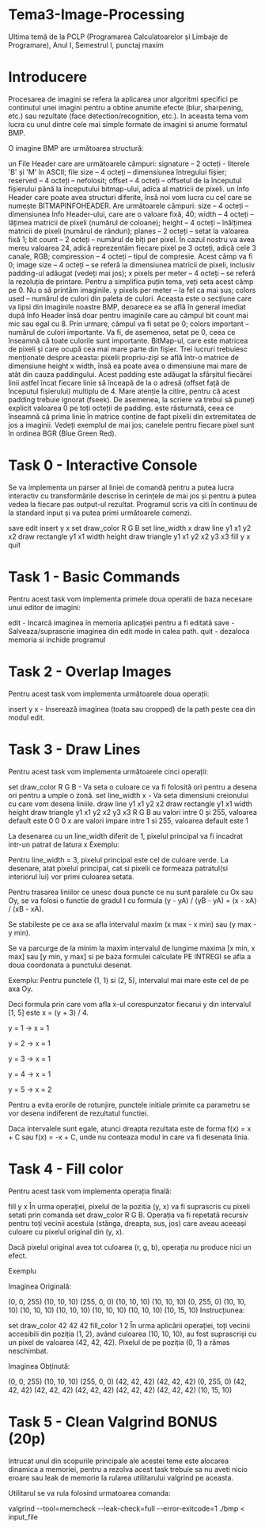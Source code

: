 # Tema3-Image-Processing
Ultima temă de la PCLP (Programarea Calculatoarelor și Limbaje de Programare), Anul I, Semestrul I, punctaj maxim

# Introducere
Procesarea de imagini se refera la aplicarea unor algoritmi specifici pe continutul unei imagini pentru a obtine anumite efecte (blur, sharpening, etc.) sau rezultate (face detection/recognition, etc.). In aceasta tema vom lucra cu unul dintre cele mai simple formate de imagini si anume formatul BMP.

O imagine BMP are următoarea structură:

un File Header care are următoarele câmpuri:
signature – 2 octeți - literele 'B' și 'M' în ASCII;
file size – 4 octeți – dimensiunea întregului fișier;
reserved – 4 octeți – nefolosit;
offset – 4 octeți – offsetul de la începutul fișierului până la începutului bitmap-ului, adica al matricii de pixeli.
un Info Header care poate avea structuri diferite, însă noi vom lucra cu cel care se numește BITMAPINFOHEADER. Are următoarele câmpuri:
size – 4 octeți – dimensiunea Info Header-ului, care are o valoare fixă, 40;
width – 4 octeți – lățimea matricii de pixeli (numărul de coloane);
height – 4 octeți – înălțimea matricii de pixeli (numărul de rânduri);
planes – 2 octeți – setat la valoarea fixă 1;
bit count – 2 octeți – numărul de biți per pixel. În cazul nostru va avea mereu valoarea 24, adică reprezentăm fiecare pixel pe 3 octeți, adică cele 3 canale, RGB;
compression – 4 octeți – tipul de compresie. Acest câmp va fi 0;
image size – 4 octeți – se referă la dimensiunea matricii de pixeli, inclusiv padding-ul adăugat (vedeți mai jos);
x pixels per meter – 4 octeți – se referă la rezoluția de printare. Pentru a simplifica puțin tema, veți seta acest câmp pe 0. Nu o să printăm imaginile.
y pixels per meter – la fel ca mai sus;
colors used – numărul de culori din paleta de culori. Aceasta este o secțiune care va lipsi din imaginile noastre BMP, deoarece ea se află în general imediat după Info Header însă doar pentru imaginile care au câmpul bit count mai mic sau egal cu 8. Prin urmare, câmpul va fi setat pe 0;
colors important – numărul de culori importante. Va fi, de asemenea, setat pe 0, ceea ce înseamnă că toate culorile sunt importante.
BitMap-ul, care este matricea de pixeli și care ocupă cea mai mare parte din fișier. Trei lucruri trebuiesc menționate despre aceasta:
pixelii propriu-ziși se află într-o matrice de dimensiune height x width, însă ea poate avea o dimensiune mai mare de atât din cauza paddingului. Acest padding este adăugat la sfârșitul fiecărei linii astfel încat fiecare linie să înceapă de la o adresă (offset față de începutul fișierului) multiplu de 4. Mare atenție la citire, pentru că acest padding trebuie ignorat (fseek). De asemenea, la scriere va trebui să puneți explicit valoarea 0 pe toți octeții de padding.
este răsturnată, ceea ce înseamnă că prima linie în matrice conține de fapt pixelii din extremitatea de jos a imaginii. Vedeți exemplul de mai jos;
canelele pentru fiecare pixel sunt în ordinea BGR (Blue Green Red).

# Task 0 - Interactive Console
Se va implementa un parser al liniei de comandă pentru a putea lucra interactiv cu transformările descrise în cerințele de mai jos și pentru a putea vedea la fiecare pas output-ul rezultat. Programul scris va citi în continuu de la standard input și va putea primi următoarele comenzi.

save <path>
edit <path>
insert <path> y x
set draw_color R G B
set line_width x
draw line y1 x1 y2 x2
draw rectangle y1 x1 width height
draw triangle y1 x1 y2 x2 y3 x3
fill y x
quit

# Task 1 - Basic Commands
Pentru acest task vom implementa primele doua operatii de baza necesare unui editor de imagini:

edit <path> - Incarcă imaginea în memoria aplicației pentru a fi editată
save <path> - Salveaza/suprascrie imaginea din edit mode in calea path.
quit - dezaloca memoria si inchide programul
  
# Task 2 - Overlap Images
Pentru acest task vom implementa următoarele doua operații:

insert <path> y x - Inserează imaginea (toata sau cropped) de la path peste cea din modul edit.
  
# Task 3 - Draw Lines
Pentru acest task vom implementa următoarele cinci operații:

set draw_color R G B - Va seta o culoare ce va fi folosită ori pentru a desena ori pentru a umple o zonă.
set line_width x - Va seta dimensiuni creionului cu care vom desena liniile.
draw line y1 x1 y2 x2
draw rectangle y1 x1 width height
draw triangle y1 x1 y2 x2 y3 x3
R G B au valori intre 0 și 255, valoarea default este 0 0 0
x are valori impare intre 1 si 255, valoarea default este 1

La desenarea cu un line_width diferit de 1, pixelul principal va fi incadrat intr-un patrat de latura x
Exemplu:



Pentru line_width = 3, pixelul principal este cel de culoare verde. La desenare, atat pixelul principal, cat si pixelii ce formeaza patratul(si interiorul lui) vor primi culoarea setata.

Pentru trasarea liniilor ce unesc doua puncte ce nu sunt paralele cu Ox sau Oy, se va folosi o functie de gradul I cu formula
(y - yA) / (yB - yA) = (x - xA) / (xB - xA).

Se stabileste pe ce axa se afla intervalul maxim (x max - x min) sau (y max - y min).

Se va parcurge de la minim la maxim intervalul de lungime maxima [x min, x max] sau [y min, y max] si pe baza formulei calculate PE INTREGI se afla a doua coordonata a punctului desenat.

Exemplu:
Pentru punctele (1, 1) si (2, 5), intervalul mai mare este cel de pe axa Oy.

Deci formula prin care vom afla x-ul corespunzator fiecarui y din intervalul [1, 5] este x = (y + 3) / 4.

y = 1 → x = 1

y = 2 → x = 1

y = 3 → x = 1

y = 4 → x = 1

y = 5 → x = 2

Pentru a evita erorile de rotunjire, punctele initiale primite ca parametru se vor desena indiferent de rezultatul functiei.

Daca intervalele sunt egale, atunci dreapta rezultata este de forma f(x) = x + C sau f(x) = -x + C, unde nu conteaza modul in care va fi desenata linia.
  
# Task 4 - Fill color
Pentru acest task vom implementa operația finală:

fill y x
În urma operației, pixelul de la pozitia (y, x) va fi suprascris cu pixeli setati prin comanda set draw_color R G B. Operația va fi repetată recursiv pentru toți vecinii acestuia (stânga, dreapta, sus, jos) care aveau aceeași culoare cu pixelul original din (y, x).

Dacă pixelul original avea tot culoarea (r, g, b), operația nu produce nici un efect.

Exemplu

Imaginea Originală:

(0, 0, 255) (10, 10, 10) (255, 0, 0)    (10, 10, 10)
(10, 10, 10) (0, 255, 0) (10, 10, 10)  (10, 10, 10)
(10, 10, 10) (10, 10, 10) (10, 10, 10) (10, 15, 10)
Instrucțiunea:

set draw_color 42 42 42
fill_color 1 2
În urma aplicării operației, toți vecinii accesibili din poziția (1, 2), având culoarea (10, 10, 10), au fost suprascriși cu un pixel de valoarea (42, 42, 42). Pixelul de pe poziția (0, 1) a rămas neschimbat.

Imaginea Obținută:

(0, 0, 255)  (10, 10, 10)  (255, 0, 0)  (42, 42, 42)
(42, 42, 42) (0, 255, 0)  (42, 42, 42) (42, 42, 42)
(42, 42, 42) (42, 42, 42) (42, 42, 42) (10, 15, 10)
  
# Task 5 - Clean Valgrind BONUS (20p)
Intrucat unul din scopurile principale ale acestei teme este alocarea dinamica a memoriei, pentru a rezolva acest task trebuie sa nu aveti nicio eroare sau leak de memorie la rularea utilitarului valgrind pe aceasta.

Utilitarul se va rula folosind urmatoarea comanda:

 valgrind --tool=memcheck --leak-check=full --error-exitcode=1 ./bmp < input_file 
